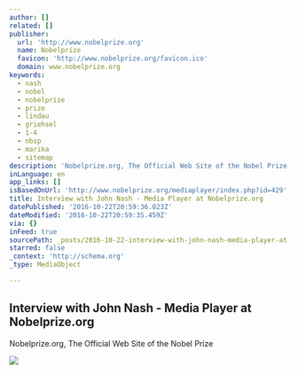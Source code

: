 ```yaml
---
author: []
related: []
publisher:
  url: 'http://www.nobelprize.org'
  name: Nobelprize
  favicon: 'http://www.nobelprize.org/favicon.ico'
  domain: www.nobelprize.org
keywords:
  - nash
  - nobel
  - nobelprize
  - prize
  - lindau
  - griehsel
  - 1-4
  - nbsp
  - marika
  - sitemap
description: 'Nobelprize.org, The Official Web Site of the Nobel Prize'
inLanguage: en
app_links: []
isBasedOnUrl: 'http://www.nobelprize.org/mediaplayer/index.php?id=429'
title: Interview with John Nash - Media Player at Nobelprize.org
datePublished: '2016-10-22T20:59:36.023Z'
dateModified: '2016-10-22T20:59:35.459Z'
via: {}
inFeed: true
sourcePath: _posts/2016-10-22-interview-with-john-nash-media-player-at-nobelprizeorg.md
starred: false
_context: 'http://schema.org'
_type: MediaObject

---
```

<article style=""><h1>Interview with John Nash - Media Player at Nobelprize.org</h1><p>Nobelprize.org, The Official Web Site of the Nobel Prize</p><img src="http://www.nobelprize.org/images/right-column/monthly05.jpg" /></article>